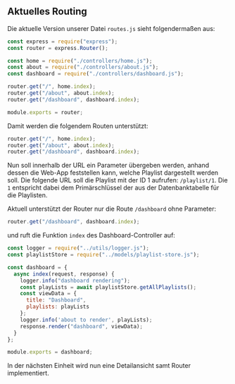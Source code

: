 ## Aktuelles Routing

Die aktuelle Version unserer Datei `routes.js` sieht folgendermaßen aus:
~~~ js
const express = require("express"); 
const router = express.Router(); 

const home = require("./controllers/home.js"); 
const about = require("./controllers/about.js"); 
const dashboard = require("./controllers/dashboard.js"); 

router.get("/", home.index); 
router.get("/about", about.index); 
router.get("/dashboard", dashboard.index); 

module.exports = router; 
~~~

Damit werden die folgendem Routen unterstützt: 

~~~ js 
router.get("/", home.index); 
router.get("/about", about.index); 
router.get("/dashboard", dashboard.index); 
~~~

Nun soll innerhalb der URL ein Parameter übergeben werden, anhand dessen die Web-App feststellen kann, welche Playlist dargestellt werden soll. Die folgende URL soll die Playlist mit der ID 1 aufrufen:
`/playlist/1`. Die `1` entspricht dabei dem Primärschlüssel der aus der Datenbanktabelle für die Playlisten.

Aktuell unterstützt der Router nur die Route `/dashboard` ohne Parameter: 

~~~ js
router.get("/dashboard", dashboard.index);
~~~

und ruft die Funktion `index` des Dashboard-Controller auf: 

~~~ js 
const logger = require("../utils/logger.js"); 
const playlistStore = require("../models/playlist-store.js"); 

const dashboard = { 
  async index(request, response) { 
    logger.info("dashboard rendering"); 
    const playLists = await playlistStore.getAllPlaylists(); 
    const viewData = { 
      title: "Dashboard", 
      playlists: playLists 
    }; 
    logger.info('about to render', playLists); 
    response.render("dashboard", viewData); 
  } 
}; 

module.exports = dashboard; 
~~~

In der nächsten Einheit wird nun eine Detailansicht samt Router implementiert.